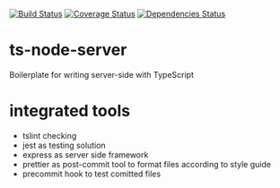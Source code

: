 [![Build Status](https://travis-ci.org/ikondrat/ts-node-server.svg?branch=master)](https://travis-ci.org/ikondrat/ts-node-server)
[![Coverage Status](https://coveralls.io/repos/github/ikondrat/ts-node-server/badge.svg?branch=master)](https://coveralls.io/github/ikondrat/ts-node-server?branch=master)
[![Dependencies Status](https://david-dm.org/ikondrat/ts-node-server.svg)](https://david-dm.org/ikondrat/ts-node-server.svg)


# ts-node-server
Boilerplate for writing server-side with TypeScript

# integrated tools
* tslint checking
* jest as testing solution
* express as server side framework
* prettier as post-commit tool to format files according to style guide
* precommit hook to test comitted files
